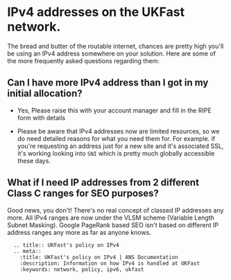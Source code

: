 # <nospell>IPv4</nospell> addresses on the UKFast network.

The bread and butter of the routable internet, chances are pretty high you'll be using an <nospell>IPv4</nospell> address somewhere on your solution. Here are some of the more frequently asked questions regarding them:

## Can I have more <nospell>IPv4</nospell> address than I got in my initial allocation?

* Yes, Please raise this with your account manager and fill in the RIPE form with details

* Please be aware that <nospell>IPv4</nospell>  addresses now are limited resources, so we do need detailed reasons for what you need them for. For example. if you're requesting an address just for a new site and it's associated SSL, it's working looking into `SNI` which is pretty much globally accessible these days.

## What if I need IP addresses from 2 different Class C ranges for SEO purposes?

Good news, you don't! There's no real concept of classed IP addresses any more. All <nospell>IPv4</nospell> ranges are now under the VLSM scheme (Variable Length Subnet Masking). Google PageRank based SEO isn't based on different IP address ranges any more as far as anyone knows.

```eval_rst
  .. title:: UKFast's policy on IPv4
  .. meta::
    :title: UKFast's policy on IPv4 | ANS Documentation
    :description: Information on how IPv4 is handled at UKFast
    :keywords: network, policy, ipv6, ukfast
```
